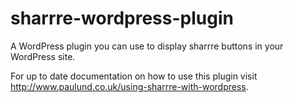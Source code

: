 sharrre-wordpress-plugin
========================

A WordPress plugin you can use to display sharrre buttons in your WordPress site.

For up to date documentation on how to use this plugin visit http://www.paulund.co.uk/using-sharrre-with-wordpress.
